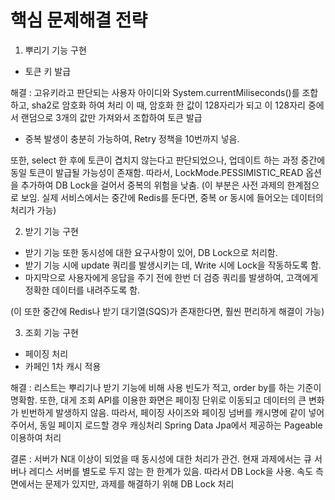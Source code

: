# 핵심 문제해결 전략

1. 뿌리기 기능 구현

- 토큰 키 발급

해결 : 고유키라고 판단되는 사용자 아이디와 System.currentMiliseconds()를 조합하고, sha2로 암호화 하여 처리
이 때, 암호화 한 값이 128자리가 되고 이 128자리 중에서 랜덤으로 3개의 값만 가져와서 조합하여 토큰 발급
* 중복 발생이 충분히 가능하여, Retry 정책을 10번까지 넣음.

또한, select 한 후에 토큰이 겹치지 않는다고 판단되었으나, 업데이트 하는 과정 중간에 동일 토큰이 발급될 가능성이 존재함.
따라서, LockMode.PESSIMISTIC_READ 옵션을 추가하여 DB Lock을 걸어서 중복의 위험을 낮춤.
(이 부분은 사전 과제의 한계점으로 보임. 실제 서비스에서는 중간에 Redis를 둔다면, 중복 or 동시에 들어오는 데이터의 처리가 가능)


2. 받기 기능 구현

- 받기 기능 또한 동시성에 대한 요구사항이 있어, DB Lock으로 처리함.
- 받기 기능 시에 update 쿼리를 발생시키는 데, Write 시에 Lock을 작동하도록 함.
- 마지막으로 사용자에게 응답을 주기 전에 한번 더 검증 쿼리를 발생하여, 고객에게 정확한 데이터를 내려주도록 함.

(이 또한 중간에 Redis나 받기 대기열(SQS)가 존재한다면, 훨씬 편리하게 해결이 가능)


3. 조회 기능 구현

- 페이징 처리
- 카페인 1차 캐시 적용

해결 : 리스트는 뿌리기나 받기 기능에 비해 사용 빈도가 적고, order by를 하는 기준이 명확함.
또한, 대게 조회 API를 이용한 화면은 페이징 단위로 이동되고 데이터의 큰 변화가 빈번하게 발생하지 않음.
따라서, 페이징 사이즈와 페이징 넘버를 캐시명에 같이 넣어주어서, 동일 페이지 로드할 경우 캐싱처리
Spring Data Jpa에서 제공하는 Pageable 이용하여 처리

결론 : 서버가 N대 이상이 되었을 때 동시성에 대한 처리가 관건.
현재 과제에서는 큐 서버나 레디스 서버를 별도로 두지 않는 한 한계가 있음.
따라서 DB Lock을 사용.
속도 측면에서는 문제가 있지만, 과제를 해결하기 위해 DB Lock 처리